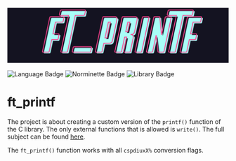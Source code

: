 ![Libft logo](.media/ft_printf_logo.png)

![Language Badge](https://img.shields.io/badge/C-fe428e?logo=C&label=language&labelColor=151515) ![Norminette Badge](https://img.shields.io/badge/passing-brightgreen?logo=42&label=norminette&labelColor=151515) ![Library Badge](https://img.shields.io/badge/my_own_libft-004d40?logo=GitHub&label=library%20used&labelColor=151515)

# ft_printf

The project is about creating a custom version of the `printf()` function of the C library. 
The only external functions that is allowed is `write()`. 
The full subject can be found [here](.media/en.subject.pdf).

The `ft_printf()` function works with all `cspdiuxX%` conversion flags.
